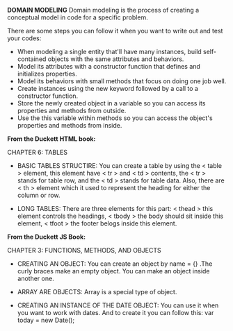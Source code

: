 **DOMAIN MODELING**
Domain modeling is the process of creating a conceptual model in code for a specific problem.

There are some steps you can follow it when you want to write out and test your codes:
* When modeling a single entity that'll have many instances, build self-contained objects with the same attributes and behaviors.
* Model its attributes with a constructor function that defines and initializes properties.
* Model its behaviors with small methods that focus on doing one job well.
* Create instances using the new keyword followed by a call to a constructor function.
* Store the newly created object in a variable so you can access its properties and methods from outside.
* Use the this variable within methods so you can access the object's properties and methods from inside.


**From the Duckett HTML book:**


CHAPTER 6: TABLES

* BASIC TABLES STRUCTIRE:
You can create a table by using the < table > element, this element have < tr > and < td > contents, the < tr > stands for table row, and the < td > stands for table data. Also, there are < th > element which it used to represent the heading for either the column or row.

* LONG TABLES:
There are three elements for this part: < thead > this element controls the headings, < tbody > the body should sit inside this element, < tfoot > the footer belogs inside this element.




**From the Duckett JS Book:**


CHAPTER 3: FUNCTIONS, METHODS, AND OBJECTS

* CREATING AN OBJECT:
You can create an object by name = {} .The curly braces make an empty object. You can make an object inside another one.

* ARRAY ARE OBJECTS:
Array is a special type of object.

* CREATING AN INSTANCE OF THE DATE OBJECT:
You can use it when you want to work with dates. And to create it you can follow this: var today = new Date();





